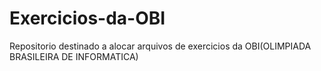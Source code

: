 # Exercicios-da-OBI
Repositorio destinado a alocar arquivos de exercicios da OBI(OLIMPIADA BRASILEIRA DE INFORMATICA)
